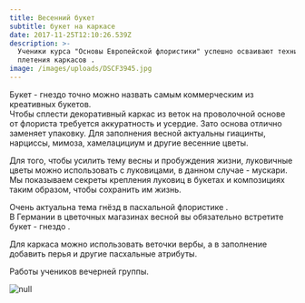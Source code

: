 ```yaml
---
title: Весенний букет
subtitle: букет на каркасе
date: 2017-11-25T12:10:26.539Z
description: >-
  Ученики курса "Основы Европейской флористики" успешно осваивают технику
  плетения каркасов .
image: /images/uploads/DSCF3945.jpg
---
```

Букет - гнездо точно можно назвать самым коммерческим из креативных букетов. \
Чтобы сплести декоративный каркас из веток на проволочной основе от флориста требуется аккуратность и усердие. Зато основа отлично заменяет упаковку. Для заполнения весной актуальны гиацинты, нарциссы, мимоза, хамелацициум и другие весенние цветы.

Для того, чтобы усилить тему весны и пробуждения жизни, луковичные цветы можно использовать с луковицами, в данном случае - мускари. \
Мы показываем секреты крепления луковиц в букетах и композициях таким образом, чтобы сохранить им жизнь.

Очень актуальна тема гнёзд в пасхальной флористике . \
В Германии в цветочных магазинах весной вы обязательно встретите букет - гнездо .

Для каркаса можно использовать веточки вербы, а в заполнение добавить перья и другие пасхальные атрибуты.

Работы учеников вечерней группы.

![null](/images/uploads/zx.jpg)



